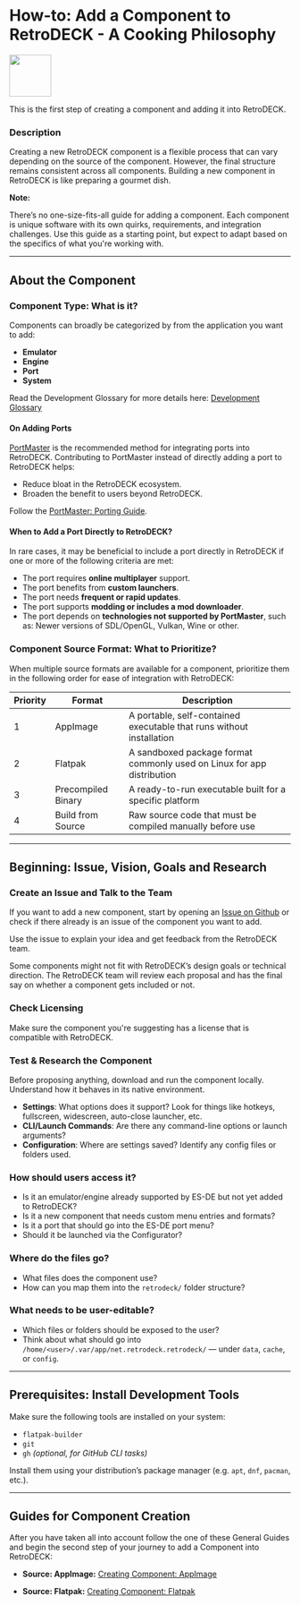 # How-to: Add a Component to RetroDECK - A Cooking Philosophy

<img src="../../../wiki_icons/pixelitos/cs-extensions.png" width="75">

This is the first step of creating a component and adding it into RetroDECK.

### Description

Creating a new RetroDECK component is a flexible process that can vary depending on the source of the component. However, the final structure remains consistent across all components. Building a new component in RetroDECK is like preparing a gourmet dish.

**Note:**

There’s no one-size-fits-all guide for adding a component. Each component is unique software with its own quirks, requirements, and integration challenges. Use this guide as a starting point, but expect to adapt based on the specifics of what you're working with.

---

## About the Component

### Component Type: What is it?

Components can broadly be categorized by from the application you want to add:

- **Emulator**
- **Engine**
- **Port**
- **System**

Read the Development Glossary for more details here: [Development Glossary](../development-glossary.md) 

#### On Adding Ports

[PortMaster](https://portmaster.games/) is the recommended method for integrating ports into RetroDECK. Contributing to PortMaster instead of directly adding a port to RetroDECK helps:

- Reduce bloat in the RetroDECK ecosystem.
- Broaden the benefit to users beyond RetroDECK.

Follow the [PortMaster: Porting Guide](https://portmaster.games/porting.html).

#### When to Add a Port Directly to RetroDECK?

In rare cases, it may be beneficial to include a port directly in RetroDECK if one or more of the following criteria are met:

- The port requires **online multiplayer** support.
- The port benefits from **custom launchers**.
- The port needs **frequent or rapid updates**.
- The port supports **modding or includes a mod downloader**.
- The port depends on **technologies not supported by PortMaster**, such as: Newer versions of SDL/OpenGL, Vulkan, Wine or other.


### Component Source Format: What to Prioritize?

When multiple source formats are available for a component, prioritize them in the following order for ease of integration with RetroDECK:


| Priority | Format              | Description                                                                 |
|----------|---------------------|-----------------------------------------------------------------------------|
| 1        | AppImage            | A portable, self-contained executable that runs without installation        |
| 2        | Flatpak             | A sandboxed package format commonly used on Linux for app distribution      |
| 3        | Precompiled Binary  | A ready-to-run executable built for a specific platform                     |
| 4        | Build from Source   | Raw source code that must be compiled manually before use                   |



---

## Beginning: Issue, Vision, Goals and Research

### Create an Issue and Talk to the Team

If you want to add a new component, start by opening an [Issue on Github](https://github.com/RetroDECK/RetroDECK/issues) or check if there already is an issue of the component you want to add. 

Use the issue to explain your idea and get feedback from the RetroDECK team.

Some components might not fit with RetroDECK’s design goals or technical direction. The RetroDECK team will review each proposal and has the final say on whether a component gets included or not.


### Check Licensing

Make sure the component you're suggesting has a license that is compatible with RetroDECK.


### Test & Research the Component

Before proposing anything, download and run the component locally. Understand how it behaves in its native environment.

- **Settings**: What options does it support? Look for things like hotkeys, fullscreen, widescreen, auto-close launcher, etc.
- **CLI/Launch Commands**: Are there any command-line options or launch arguments?
- **Configuration**: Where are settings saved? Identify any config files or folders used.


### How should users access it?

- Is it an emulator/engine already supported by ES-DE but not yet added to RetroDECK?
- Is it a new component that needs custom menu entries and formats?
- Is it a port that should go into the ES-DE port menu?
- Should it be launched via the Configurator?

### Where do the files go?

- What files does the component use?
- How can you map them into the `retrodeck/` folder structure?


### What needs to be user-editable?

- Which files or folders should be exposed to the user?
- Think about what should go into `/home/<user>/.var/app/net.retrodeck.retrodeck/` — under `data`, `cache`, or `config`.


---

## Prerequisites: Install Development Tools

Make sure the following tools are installed on your system:

- `flatpak-builder`
- `git`
- `gh` *(optional, for GitHub CLI tasks)*

Install them using your distribution’s package manager (e.g. `apt`, `dnf`, `pacman`, etc.).


---

##  Guides for Component Creation

After you have taken all into account follow the one of these General Guides and begin the second step of your journey to add a Component into RetroDECK:

- **Source: AppImage:** [Creating Component: AppImage](component-create-appimage.md)

- **Source: Flatpak:** [Creating Component: Flatpak](component-create-flatpak.md)
